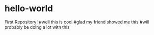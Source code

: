 # hello-world
First Repository!
#well this is cool
#glad my friend showed me this
#will probably be doing a lot with this
